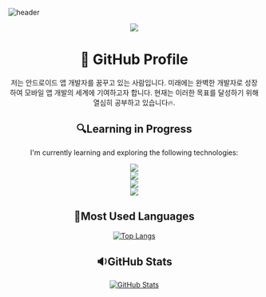 ![header](https://capsule-render.vercel.app/api?type=wave&color=auto&height=300&section=header&text=Having%20a%20great%20time%20on%20my%20GitHub!&fontSize=45)





<div align="center">
  <a href="https://hits.seeyoufarm.com"><img src="https://hits.seeyoufarm.com/api/count/incr/badge.svg?url=https%3A%2F%2Fgithub.com%2Fboradorying&count_bg=%23C58DDD&title_bg=%23555555&icon=&icon_color=%23E7E7E7&title=hits&edge_flat=false"/></a>
</div>






<div align="center">
  <h1>🎈 GitHub Profile</h1>

<p>저는 안드로이드 앱 개발자를 꿈꾸고 있는 사람입니다. 미래에는 완벽한 개발자로 성장하여 모바일 앱 개발의 세계에 기여하고자 합니다. 현재는 이러한 목표를 달성하기 위해 열심히 공부하고 있습니다🔥.</p>





<h2>  🔍Learning in Progress </h2>

<p> I'm currently learning and exploring the following technologies: </p>

 <img src="https://img.shields.io/badge/Kotlin-61DAFB?style=flat&logo=Kotlin&logoColor=white"/>
  <br>
 <img src="https://img.shields.io/badge/Flutter-02569B?style=flat&logo=Flutter&logoColor=white"/>
    <br>
 <img src="https://img.shields.io/badge/Android%20Studio-3DDC84?style=flat&logo=Android%20Studio&logoColor=white"/>
    <br>
 <img src="https://img.shields.io/badge/Visual%20Studio%20Code-007ACC?style=flat&logo=Visual%20Studio%20Code&logoColor=white"/> 

</div>



<div align="center">

## 🎨Most Used Languages

[![Top Langs](https://github-readme-stats.vercel.app/api/top-langs/?username=boradorying&layout=compact)](https://github.com/boradorying/github-readme-stats)

</div>

<div align="center">

## 🔉GitHub Stats

[![GitHub Stats](https://github-readme-stats.vercel.app/api?username=boradorying&show_icons=true&theme=cobalt)](https://github.com/boradorying/github-readme-stats)

</div>

